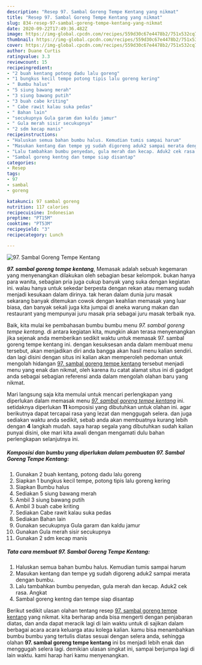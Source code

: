 ```yaml
---
description: "Resep 97. Sambal Goreng Tempe Kentang yang nikmat"
title: "Resep 97. Sambal Goreng Tempe Kentang yang nikmat"
slug: 834-resep-97-sambal-goreng-tempe-kentang-yang-nikmat
date: 2020-09-22T17:49:36.482Z
image: https://img-global.cpcdn.com/recipes/559d30c67e4478b2/751x532cq70/97-sambal-goreng-tempe-kentang-foto-resep-utama.jpg
thumbnail: https://img-global.cpcdn.com/recipes/559d30c67e4478b2/751x532cq70/97-sambal-goreng-tempe-kentang-foto-resep-utama.jpg
cover: https://img-global.cpcdn.com/recipes/559d30c67e4478b2/751x532cq70/97-sambal-goreng-tempe-kentang-foto-resep-utama.jpg
author: Duane Curtis
ratingvalue: 3.3
reviewcount: 15
recipeingredient:
- "2 buah kentang potong dadu lalu goreng"
- "1 bungkus kecil tempe potong tipis lalu goreng kering"
- " Bumbu halus"
- "5 siung bawang merah"
- "3 siung bawang putih"
- "3 buah cabe kriting"
- " Cabe rawit kalau suka pedas"
- " Bahan lain"
- "secukupnya Gula garam dan kaldu jamur"
- " Gula merah sisir secukupnya"
- "2 sdm kecap manis"
recipeinstructions:
- "Haluskan semua bahan bumbu halus. Kemudian tumis sampai harum"
- "Masukan kentang dan tempe yg sudah digoreng aduk2 sampai merata dengan bumbu."
- "Lalu tambahkan bumbu penyedan, gula merah dan kecap. Aduk2 cek rasa. Angkat"
- "Sambal goreng kentng dan tempe siap disantap"
categories:
- Resep
tags:
- 97
- sambal
- goreng

katakunci: 97 sambal goreng 
nutrition: 117 calories
recipecuisine: Indonesian
preptime: "PT15M"
cooktime: "PT53M"
recipeyield: "3"
recipecategory: Lunch

---
```



![97. Sambal Goreng Tempe Kentang](https://img-global.cpcdn.com/recipes/559d30c67e4478b2/751x532cq70/97-sambal-goreng-tempe-kentang-foto-resep-utama.jpg)

<b><i>97. sambal goreng tempe kentang</i></b>, Memasak adalah sebuah kegemaran yang menyenangkan dilakukan oleh sebagian besar kelompok. bukan hanya para wanita, sebagian pria juga cukup banyak yang suka dengan kegiatan ini. walau hanya untuk sekedar berpesta dengan rekan atau memang sudah menjadi kesukaan dalam dirinya. tak heran dalam dunia juru masak sekarang banyak ditemukan cowok dengan keahlian memasak yang luar biasa, dan banyak sekali juga kita jumpai di aneka warung makan dan restaurant yang mempunyai juru masak pria sebagai juru masak terbaik nya.



Baik, kita mulai ke pembahasan bumbu bumbu menu <i>97. sambal goreng tempe kentang</i>. di antara kegiatan kita, mungkin akan terasa menyenangkan jika sejenak anda memberikan sedikit waktu untuk memasak 97. sambal goreng tempe kentang ini. dengan kesuksesan anda dalam membuat menu tersebut, akan menjadikan diri anda bangga akan hasil menu kalian sendiri. dan lagi disini dengan situs ini kalian akan memperoleh pedoman untuk mengolah hidangan <u>97. sambal goreng tempe kentang</u> tersebut menjadi menu yang enak dan nikmat, oleh karena itu catat alamat situs ini di gadget anda sebagai sebagian referensi anda dalam mengolah olahan baru yang nikmat.


Mari langsung saja kita memulai untuk mencari perlengkapan yang diperlukan dalam memasak menu <u><i>97. sambal goreng tempe kentang</i></u> ini. setidaknya diperlukan <b>11</b> komposisi yang dibutuhkan untuk olahan ini. agar berikutnya dapat tercapai rasa yang lezat dan menggugah selera. dan juga sediakan waktu anda sedikit, sebab anda akan membuatnya kurang lebih dengan <b>4</b> langkah mudah. saya harap segala yang dibutuhkan sudah kalian punyai disini, oke mari kita awali dengan mengamati dulu bahan perlengkapan selanjutnya ini.

<!--inarticleads1-->

##### Komposisi dan bumbu yang diperlukan dalam pembuatan 97. Sambal Goreng Tempe Kentang:

1. Gunakan 2 buah kentang, potong dadu lalu goreng
1. Siapkan 1 bungkus kecil tempe, potong tipis lalu goreng kering
1. Siapkan  Bumbu halus
1. Sediakan 5 siung bawang merah
1. Ambil 3 siung bawang putih
1. Ambil 3 buah cabe kriting
1. Sediakan  Cabe rawit kalau suka pedas
1. Sediakan  Bahan lain
1. Gunakan secukupnya Gula garam dan kaldu jamur
1. Gunakan  Gula merah sisir secukupnya
1. Gunakan 2 sdm kecap manis




<!--inarticleads2-->

##### Tata cara membuat 97. Sambal Goreng Tempe Kentang:

1. Haluskan semua bahan bumbu halus. Kemudian tumis sampai harum
1. Masukan kentang dan tempe yg sudah digoreng aduk2 sampai merata dengan bumbu.
1. Lalu tambahkan bumbu penyedan, gula merah dan kecap. Aduk2 cek rasa. Angkat
1. Sambal goreng kentng dan tempe siap disantap




Berikut sedikit ulasan olahan tentang resep <u>97. sambal goreng tempe kentang</u> yang nikmat. kita berharap anda bisa mengerti dengan penjabaran diatas, dan anda dapat meracik lagi di lain waktu untuk di sajikan dalam berbagai acara acara keluarga atau kolega kalian. kamu bisa menambahkan bumbu bumbu yang tertulis diatas sesuai dengan selera anda, sehingga olahan <b>97. sambal goreng tempe kentang</b> ini bs menjadi lebih enak dan menggugah selera lagi. demikian ulasan singkat ini, sampai berjumpa lagi di lain waktu. kami harap hari kamu menyenangkan.
